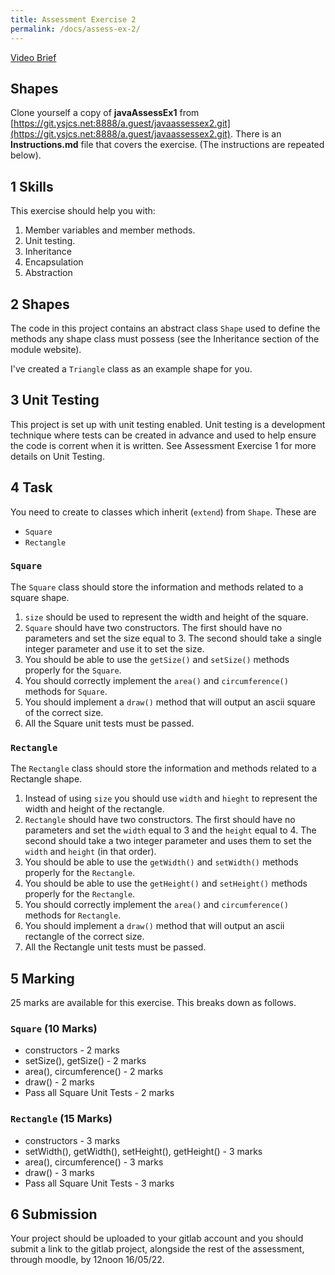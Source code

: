 ```yaml
---
title: Assessment Exercise 2
permalink: /docs/assess-ex-2/  
---
```


[Video Brief]()  

## Shapes

Clone yourself a copy of **javaAssessEx1** from [https://git.ysjcs.net:8888/a.guest/javaassessex2.git](https://git.ysjcs.net:8888/a.guest/javaassessex2.git). There is an **Instructions.md** file that covers the exercise. (The instructions are repeated below).

## 1 Skills
This exercise should help you with:  

1. Member variables and member methods.
2. Unit testing.
3. Inheritance
4. Encapsulation
5. Abstraction

## 2 Shapes

The code in this project contains an abstract class `Shape` used to define the methods any shape class must possess (see the Inheritance section of the module website).  

I've created a `Triangle` class as an example shape for you.

## 3 Unit Testing

This project is set up with unit testing enabled. Unit testing is a development technique where tests can be created in advance and used to help ensure the code is corrent when it is written. See Assessment Exercise 1 for more details on Unit Testing.

## 4 Task

You need to create to classes which inherit (`extend`) from `Shape`. These are

* `Square`
* `Rectangle`

### `Square`

The `Square` class should store the information and methods related to a square shape.  

1. `size` should be used to represent the width and height of the square. 
2. `Square` should have two constructors. The first should have no parameters and set the size equal to 3. The second should take a single integer parameter and use it to set the size.  
3. You should be able to use the `getSize()` and `setSize()` methods properly for the `Square`.
4. You should correctly implement the `area()` and `circumference()` methods for `Square`.
5. You should implement a `draw()` method that will output an ascii square of the correct size. 
6. All the Square unit tests must be passed.

### `Rectangle`

The `Rectangle` class should store the information and methods related to a Rectangle shape.  

1. Instead of using `size` you should use `width` and `hieght` to represent the width and height of the rectangle. 
2. `Rectangle` should have two constructors. The first should have no parameters and set the `width` equal to 3 and the `height` equal to 4. The second should take a two integer parameter and uses them to set the `width` and `height` (in that order).  
3. You should be able to use the `getWidth()` and `setWidth()` methods properly for the `Rectangle`.
4. You should be able to use the `getHeight()` and `setHeight()` methods properly for the `Rectangle`.
5. You should correctly implement the `area()` and `circumference()` methods for `Rectangle`.
6. You should implement a `draw()` method that will output an ascii rectangle of the correct size. 
7. All the Rectangle unit tests must be passed.

## 5 Marking

25 marks are available for this exercise. This breaks down as follows.

### `Square` (10 Marks)
* constructors - 2 marks
* setSize(), getSize()  - 2 marks
* area(), circumference() - 2 marks
* draw() - 2 marks
* Pass all Square Unit Tests - 2 marks

### `Rectangle` (15 Marks)
* constructors - 3 marks
* setWidth(), getWidth(), setHeight(), getHeight()  - 3 marks
* area(), circumference() - 3 marks
* draw() - 3 marks
* Pass all Square Unit Tests - 3 marks

## 6 Submission

Your project should be uploaded to your gitlab account and you should submit a link to the gitlab project, alongside the rest of the assessment, through moodle, by 12noon 16/05/22.  